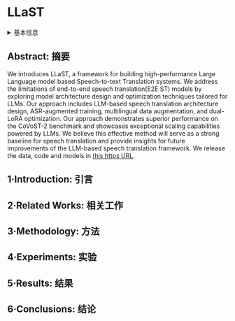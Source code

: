 # LLaST

<details>
<summary>基本信息</summary>

- 标题: "LLaST: Improved End-to-end Speech Translation System Leveraged by Large Language Models"
- 作者:
  - 01 Xi Chen,
  - 02 Songyang Zhang,
  - 03 Qibing Bai,
  - 04 Kai Chen,
  - 05 Satoshi Nakamura
- 链接:
  - [ArXiv](https://arxiv.org/abs/2407.15415)
  - [Publication]()
  - [Github](https://github.com/openaudiolab/LLaST)
  - [Demo]()
- 文件:
  - [ArXiv](_PDF/2407.15415v1__LLaST__Improved_End-to-End_Speech_Translation_System_Leveraged_by_Large_Language_Models.pdf)
  - [Publication] #TODO

</details>

## Abstract: 摘要

We introduces LLaST, a framework for building high-performance Large Language model based Speech-to-text Translation systems.
We address the limitations of end-to-end speech translation(E2E ST) models by exploring model architecture design and optimization techniques tailored for LLMs.
Our approach includes LLM-based speech translation architecture design, ASR-augmented training, multilingual data augmentation, and dual-LoRA optimization.
Our approach demonstrates superior performance on the CoVoST-2 benchmark and showcases exceptional scaling capabilities powered by LLMs.
We believe this effective method will serve as a strong baseline for speech translation and provide insights for future improvements of the LLM-based speech translation framework.
We release the data, code and models in [this https URL](https://github.com/openaudiolab/LLaST).

## 1·Introduction: 引言

## 2·Related Works: 相关工作

## 3·Methodology: 方法

## 4·Experiments: 实验

## 5·Results: 结果

## 6·Conclusions: 结论
